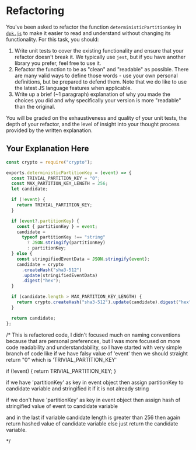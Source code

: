# Refactoring

You've been asked to refactor the function `deterministicPartitionKey` in [`dpk.js`](dpk.js) to make it easier to read and understand without changing its functionality. For this task, you should:

1. Write unit tests to cover the existing functionality and ensure that your refactor doesn't break it. We typically use `jest`, but if you have another library you prefer, feel free to use it.
2. Refactor the function to be as "clean" and "readable" as possible. There are many valid ways to define those words - use your own personal definitions, but be prepared to defend them. Note that we do like to use the latest JS language features when applicable.
3. Write up a brief (~1 paragraph) explanation of why you made the choices you did and why specifically your version is more "readable" than the original.

You will be graded on the exhaustiveness and quality of your unit tests, the depth of your refactor, and the level of insight into your thought process provided by the written explanation.

## Your Explanation Here

```js
const crypto = require("crypto");

exports.deterministicPartitionKey = (event) => {
  const TRIVIAL_PARTITION_KEY = "0";
  const MAX_PARTITION_KEY_LENGTH = 256;
  let candidate;

  if (!event) {
    return TRIVIAL_PARTITION_KEY;
  }

  if (event?.partitionKey) {
    const { partitionKey } = event;
    candidate =
      typeof partitionKey !== "string"
        ? JSON.stringify(partitionKey)
        : partitionKey;
  } else {
    const stringifiedEventData = JSON.stringify(event);
    candidate = crypto
      .createHash("sha3-512")
      .update(stringifiedEventData)
      .digest("hex");
  }

  if (candidate.length > MAX_PARTITION_KEY_LENGTH) {
    return crypto.createHash("sha3-512").update(candidate).digest("hex");
  }

  return candidate;
};
```

/\* This is refactored code, I didn't focused much on naming conventions because that are
personal preferences, but I was more focused on more code readability and understandability,
so I have started with very simple branch of code like if we have falsy value of 'event' then we should straight return "0"
which is 'TRIVIAL_PARTITION_KEY'

if (!event) {
return TRIVIAL_PARTITION_KEY;
}

if we have 'partitionKey' as key in event object then assign partitionKey to candidate variable
and stringified it if it is not already string

if we don't have 'partitionKey' as key in event object then assign hash of stringified value of event to candidate variable

and in the last if variable candidate length is greater than 256 then again return hashed value of candidate variable
else just return the candidate variable.

\*/
